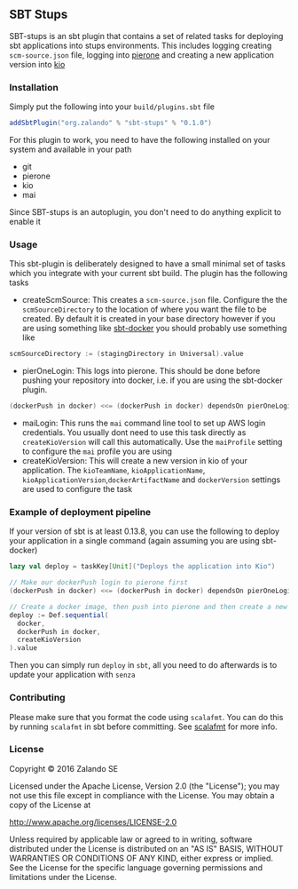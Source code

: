 ## SBT Stups

SBT-stups is an sbt plugin that contains a set of related tasks for deploying
sbt applications into stups environments. This includes logging creating
`scm-source.json` file, logging into [pierone](https://github.com/zalando-stups/pierone)
and creating a new application version into [kio](https://github.com/zalando-stups/kio)

### Installation

Simply put the following into your `build/plugins.sbt` file

```sbt
addSbtPlugin("org.zalando" % "sbt-stups" % "0.1.0")
```

For this plugin to work, you need to have the following installed on your system and
available in your path

* git
* pierone
* kio
* mai

Since SBT-stups is an autoplugin, you don't need to do anything explicit to enable it

### Usage

This sbt-plugin is deliberately designed to have a small minimal set of tasks which you
integrate with your current sbt build. The plugin has the following tasks

* createScmSource: This creates a `scm-source.json` file. Configure the the `scmSourceDirectory`
to the location of where you want the file to be created. By default it is created in your base
directory however if you are using something like [sbt-docker](https://github.com/marcuslonnberg/sbt-docker)
you should probably use something like
```sbt
scmSourceDirectory := (stagingDirectory in Universal).value
```
* pierOneLogin: This logs into pierone. This should be done before pushing your repository
into docker, i.e. if you are using the sbt-docker plugin.
```sbt
(dockerPush in docker) <<= (dockerPush in docker) dependsOn pierOneLogin
```
* maiLogin: This runs the `mai` command line tool to set up AWS login credentials. You usually
dont need to use this task directly as `createKioVersion` will call this automatically. Use the 
`maiProfile` setting to configure the `mai` profile you are using
* createKioVersion: This will create a new version in kio of your application. The `kioTeamName`,
`kioApplicationName`, `kioApplicationVersion`,`dockerArtifactName` and `dockerVersion` settings
are used to configure the task

### Example of deployment pipeline

If your version of sbt is at least 0.13.8, you can use the following to deploy your application
in a single command (again assuming you are using sbt-docker)

```sbt
lazy val deploy = taskKey[Unit]("Deploys the application into Kio")

// Make our dockerPush login to pierone first
(dockerPush in docker) <<= (dockerPush in docker) dependsOn pierOneLogin

// Create a docker image, then push into pierone and then create a new version in kio
deploy := Def.sequential(
  docker,
  dockerPush in docker,
  createKioVersion
).value
```

Then you can simply run `deploy` in `sbt`, all you need to do afterwards is to update your
application with `senza`

### Contributing

Please make sure that you format the code using `scalafmt`. You can do this by running `scalafmt` in sbt before committing.
See [scalafmt](https://olafurpg.github.io/scalafmt/) for more info.

### License

Copyright © 2016 Zalando SE

Licensed under the Apache License, Version 2.0 (the "License"); you may not use this file except in compliance with the License. You may obtain a copy of the License at

http://www.apache.org/licenses/LICENSE-2.0

Unless required by applicable law or agreed to in writing, software distributed under the License is distributed on an "AS IS" BASIS, WITHOUT WARRANTIES OR CONDITIONS OF ANY KIND, either express or implied. See the License for the specific language governing permissions and limitations under the License.
